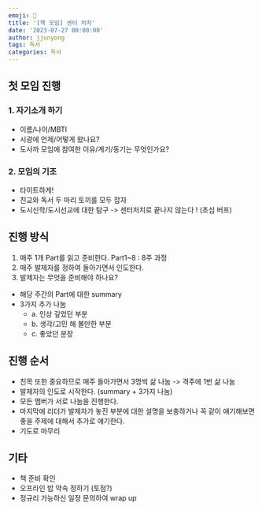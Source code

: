 ```yaml
---
emoji: 🧢
title: '[책 모임] 센터 처치'
date: '2023-07-27 00:00:00'
author: jjunyong
tags: 독서
categories: 독서
---
```


## 첫 모임 진행
### 1. 자기소개 하기 
  - 이름/나이/MBTI 
  - 시광에 언제/어떻게 왔나요?
  - 도사까 모임에 참여한 이유/계기/동기는 무엇인가요? 

### 2. 모임의 기조
  - 타이트하게!
  - 친교와 독서 두 마리 토끼를 모두 잡자
  - 도시신학/도시선교에 대한 탐구 -> 센터처치로 끝나지 않는다 ! (초심 버프)

## 진행 방식  
1. 매주 1개 Part를 읽고 준비한다. Part1~8 : 8주 과정 
2. 매주 발제자를 정하여 돌아가면서 인도한다. 
3. 발제자는 무엇을 준비해야 하나요? 
  - 해당 주간의 Part에 대한 summary
  - 3가지 추가 나눔
    - a. 인상 깊었던 부분
    - b. 생각/고민 해 볼만한 부분
    - c. 좋았던 문장 

## 진행 순서 
- 친목 또한 중요하므로 매주 돌아가면서 3명씩 삶 나눔 -> 격주에 1번 삶 나눔 
- 발제자의 인도로 시작한다. (summary + 3가지 나눔)
- 모든 멤버가 서로 나눔을 진행한다. 
- 마지막에 리더가 발제자가 놓진 부분에 대한 설명을 보충하거나 꼭 같이 얘기해보면 좋을 주제에 대해서 추가로 얘기한다. 
- 기도로 마무리

## 기타 
- 책 준비 확인
- 오프라인 밥 약속 정하기 (토점?)
- 정규리 가능하신 일정 문의하여 wrap up 